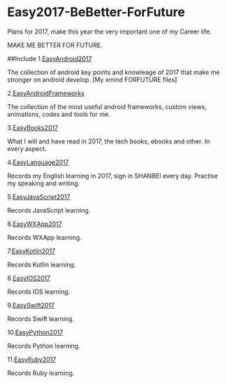 # Easy2017-BeBetter-ForFuture

Plans for 2017, make this year the very important one of my Career life. 

MAKE ME BETTER FOR FUTURE.

##Include
1.[EasyAndroid2017](https://github.com/mazouri/EasyAndroid2017)

The collection of android key points and knowleage of 2017 that make me stronger on android develop. [My xmind FORFUTURE files]

2.[EasyAndroidFrameworks](https://github.com/mazouri/EasyAndroidFrameworks)

The collection of the most useful android frameworks, custom views, animations, codes and tools for me.

3.[EasyBooks2017](https://github.com/mazouri/EasyBooks2017)

What I will and have read in 2017, the tech books, ebooks and other. In every aspect.

4.[EasyLanguage2017](https://github.com/mazouri/EasyLanguage2017)

Records my English learning in 2017, sign in SHANBEI every day. Practise my speaking and writing.

5.[EasyJavaScript2017](https://github.com/mazouri/EasyJavaScript2017)

Records JavaScript learning.

6.[EasyWXApp2017](https://github.com/mazouri/EasyWXApp2017)

Records WXApp learning.

7.[EasyKotlin2017](https://github.com/mazouri/EasyKotlin2017)

Records Kotlin learning.

8.[EasyIOS2017](https://github.com/mazouri/EasyIOS2017)

Records IOS learning.

9.[EasySwift2017](https://github.com/mazouri/EasySwift2017)

Records Swift learning.

10.[EasyPython2017](https://github.com/mazouri/EasyPython2017)

Records Python learning.

11.[EasyRuby2017](https://github.com/mazouri/EasyRuby2017)

Records Ruby learning.

